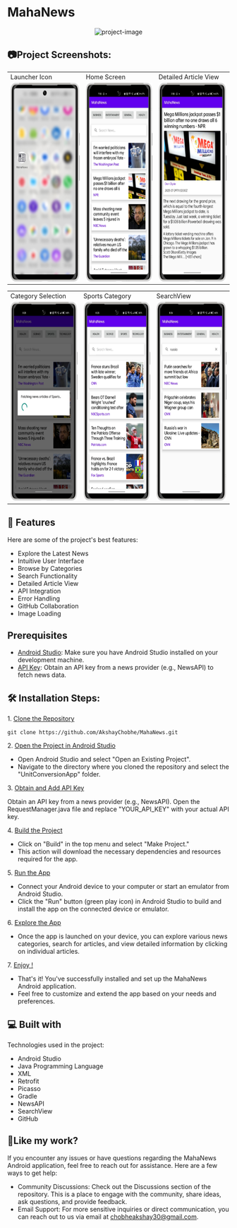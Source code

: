 # MahaNews
<p align="center"><img src="https://socialify.git.ci/AkshayChobhe/MahaNews/image?description=1&font=Jost&language=1&name=1&owner=1&theme=Auto" alt="project-image"></p>

<h2>📷Project Screenshots: </h2>
<p align="center" float="left">
<table>
  <tr>
    <td>Launcher Icon</td>
    <td>Home Screen</td>
    <td>Detailed Article View</td>
  </tr>
  <tr>    
    <td><img src="https://github.com/AkshayChobhe/MahaNews/blob/master/app/src/main/res/drawable/6_framed.png?raw=true" alt="project-screenshot" width="220" height="450"></td>
    <td><img src="https://github.com/AkshayChobhe/MahaNews/blob/master/app/src/main/res/drawable/1_framed.png?raw=true" alt="project-screenshot" width="220" height="450"></td>
    <td><img src="https://github.com/AkshayChobhe/MahaNews/blob/master/app/src/main/res/drawable/2_framed.png?raw=true" alt="project-screenshot" width="220" height="450"></td>
  </tr>
 </table>
 <table>
  <tr>
    <td>Category Selection</td>
    <td>Sports Category</td>
    <td>SearchView</td>
  </tr>
  <tr>
    <td><img src="https://github.com/AkshayChobhe/MahaNews/blob/master/app/src/main/res/drawable/3_framed.png?raw=true" alt="project-screenshot" width="220" height="450"></td>
    <td><img src="https://github.com/AkshayChobhe/MahaNews/blob/master/app/src/main/res/drawable/4_framed.png?raw=true" alt="project-screenshot" width="220" height="450"></td>
    <td><img src="https://github.com/AkshayChobhe/MahaNews/blob/master/app/src/main/res/drawable/5_framed.png?raw=true" alt="project-screenshot" width="220" height="450"></td>
  </tr>
 </table>
 </p>

<h2>🧐 Features</h2>

Here are some of the project's best features:

*   Explore the Latest News
*   Intuitive User Interface
*   Browse by Categories
*   Search Functionality
*   Detailed Article View
*   API Integration
*   Error Handling
*   GitHub Collaboration
*   Image Loading

<h2> Prerequisites</h2>

* <ins>Android Studio</ins>: Make sure you have Android Studio installed on your development machine.
* <ins>API Key</ins>: Obtain an API key from a news provider (e.g., NewsAPI) to fetch news data.
  
<h2>🛠️ Installation Steps:</h2>

<p>1. <ins>Clone the Repository</ins></p>

```
git clone https://github.com/AkshayChobhe/MahaNews.git
```

<p>2. <ins>Open the Project in Android Studio</ins></p>

* Open Android Studio and select "Open an Existing Project". 
* Navigate to the directory where you cloned the repository and select the "UnitConversionApp" folder.

<p>3. <ins>Obtain and Add API Key</ins></p>

Obtain an API key from a news provider (e.g., NewsAPI). Open the RequestManager.java file and replace "YOUR_API_KEY" with your actual API key.

<p>4. <ins>Build the Project</ins></p>

* Click on "Build" in the top menu and select "Make Project."
* This action will download the necessary dependencies and resources required for the app.

<p>5. <ins>Run the App</ins></p>

* Connect your Android device to your computer or start an emulator from Android Studio.
* Click the "Run" button (green play icon) in Android Studio to build and install the app on the connected device or emulator.

<p>6. <ins>Explore the App</ins></p>

* Once the app is launched on your device, you can explore various news categories, search for articles, and view detailed information by clicking on individual articles.
<p>7. <ins>Enjoy !</ins></p>

* That's it! You've successfully installed and set up the MahaNews Android application.
* Feel free to customize and extend the app based on your needs and preferences.
  
<h2>💻 Built with</h2>

Technologies used in the project:

*   Android Studio
*   Java Programming Language
*   XML
*   Retrofit
*   Picasso
*   Gradle
*   NewsAPI
*   SearchView
*   GitHub

<h2>💖Like my work?</h2>
If you encounter any issues or have questions regarding the MahaNews Android application, feel free to reach out for assistance. Here are a few ways to get help:

* Community Discussions: Check out the Discussions section of the repository. This is a place to engage with the community, share ideas, ask questions, and provide feedback.
* Email Support: For more sensitive inquiries or direct communication, you can reach out to us via email at chobheakshay30@gmail.com.
